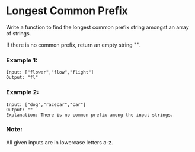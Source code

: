 # Longest Common Prefix

Write a function to find the longest common prefix string amongst an array of strings.

If there is no common prefix, return an empty string "".

### Example 1:
```
Input: ["flower","flow","flight"]
Output: "fl"

```

### Example 2:
```
Input: ["dog","racecar","car"]
Output: ""
Explanation: There is no common prefix among the input strings.

```

### Note:

All given inputs are in lowercase letters a-z.